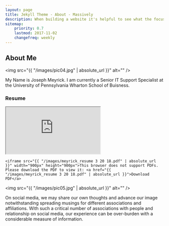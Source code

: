```yaml
---
layout: page
title: Jekyll Theme - About - Massively
description: When building a website it's helpful to see what the focus of your site is. This page is an example of how to show a website's focus.
sitemap:
    priority: 0.7
    lastmod: 2017-11-02
    changefreq: weekly
---
```

## About Me

<span class="image left"><img src="{{ "/images/pic04.jpg" | absolute_url }}" alt="" /></span>

My Name is Joseph Meyrick.  I am currently a Senior IT Support Specialist at the University of Pennsylvania Wharton School of Buisness. 

### Resume
<div class="box">
  <p>
    <iframe src="https://drive.google.com/file/d/1103Jzzh6TQ1HrDajcOOAF7wvSSmcUz6R/preview" ></iframe>
    
    <iframe src="{{ "/images/meyrick_resume 3 20 18.pdf" | absolute_url }}" width="900px" height="900px">This browser does not support PDFs. Please download the PDF to view it: <a href="{{ "/images/meyrick_resume 3 20 18.pdf" | absolute_url }}">Download PDF</a>
</iframe>
  </p>
</div>

<span class="image left"><img src="{{ "/images/pic05.jpg" | absolute_url }}" alt="" /></span>

On social media, we may share our own thoughts and advance our image notwithstanding spreading musings for different associations and affiliations. With such a critical number of associations with people and relationship on social media, our experience can be over-burden with a considerable measure of information.
